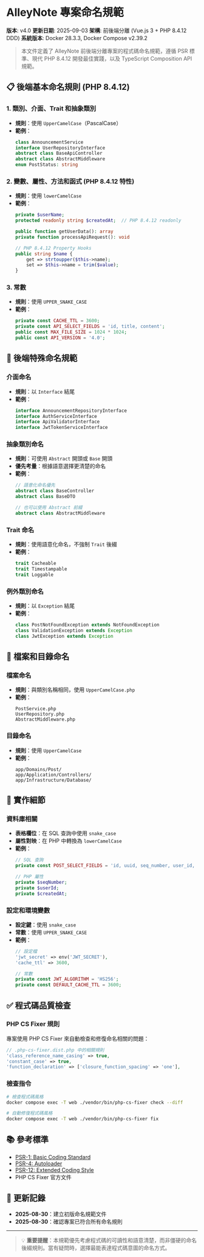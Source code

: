 # AlleyNote 專案命名規範

**版本**: v4.0
**更新日期**: 2025-09-03
**架構**: 前後端分離 (Vue.js 3 + PHP 8.4.12 DDD)
**系統版本**: Docker 28.3.3, Docker Compose v2.39.2

> 本文件定義了 AlleyNote 前後端分離專案的程式碼命名規範，遵循 PSR 標準、現代 PHP 8.4.12 開發最佳實踐，以及 TypeScript Composition API 規範。

## 📋 後端基本命名規則 (PHP 8.4.12)

### 1. 類別、介面、Trait 和抽象類別
- **規則**：使用 `UpperCamelCase`（PascalCase）
- **範例**：
  ```php
  class AnnouncementService
  interface UserRepositoryInterface
  abstract class BaseApiController
  abstract class AbstractMiddleware
  enum PostStatus: string
  ```

### 2. 變數、屬性、方法和函式 (PHP 8.4.12 特性)
- **規則**：使用 `lowerCamelCase`
- **範例**：
  ```php
  private $userName;
  protected readonly string $createdAt;  // PHP 8.4.12 readonly

  public function getUserData(): array
  private function processApiRequest(): void

  // PHP 8.4.12 Property Hooks
  public string $name {
      get => strtoupper($this->name);
      set => $this->name = trim($value);
  }
  ```

### 3. 常數
- **規則**：使用 `UPPER_SNAKE_CASE`
- **範例**：
  ```php
  private const CACHE_TTL = 3600;
  private const API_SELECT_FIELDS = 'id, title, content';
  public const MAX_FILE_SIZE = 1024 * 1024;
  public const API_VERSION = '4.0';
  ```

## 🎯 後端特殊命名規範

### 介面命名
- **規則**：以 `Interface` 結尾
- **範例**：
  ```php
  interface AnnouncementRepositoryInterface
  interface AuthServiceInterface
  interface ApiValidatorInterface
  interface JwtTokenServiceInterface
  ```

### 抽象類別命名
- **規則**：可使用 `Abstract` 開頭或 `Base` 開頭
- **優先考量**：根據語意選擇更清楚的命名
- **範例**：
  ```php
  // 語意化命名優先
  abstract class BaseController
  abstract class BaseDTO

  // 也可以使用 Abstract 前綴
  abstract class AbstractMiddleware
  ```

### Trait 命名
- **規則**：使用語意化命名，不強制 `Trait` 後綴
- **範例**：
  ```php
  trait Cacheable
  trait Timestampable
  trait Loggable
  ```

### 例外類別命名
- **規則**：以 `Exception` 結尾
- **範例**：
  ```php
  class PostNotFoundException extends NotFoundException
  class ValidationException extends Exception
  class JwtException extends Exception
  ```

## 📁 檔案和目錄命名

### 檔案命名
- **規則**：與類別名稱相同，使用 `UpperCamelCase.php`
- **範例**：
  ```
  PostService.php
  UserRepository.php
  AbstractMiddleware.php
  ```

### 目錄命名
- **規則**：使用 `UpperCamelCase`
- **範例**：
  ```
  app/Domains/Post/
  app/Application/Controllers/
  app/Infrastructure/Database/
  ```

## 🔧 實作細節

### 資料庫相關
- **表格欄位**：在 SQL 查詢中使用 `snake_case`
- **屬性對映**：在 PHP 中轉換為 `lowerCamelCase`
- **範例**：
  ```php
  // SQL 查詢
  private const POST_SELECT_FIELDS = 'id, uuid, seq_number, user_id, created_at';

  // PHP 屬性
  private $seqNumber;
  private $userId;
  private $createdAt;
  ```

### 設定和環境變數
- **設定鍵**：使用 `snake_case`
- **常數**：使用 `UPPER_SNAKE_CASE`
- **範例**：
  ```php
  // 設定檔
  'jwt_secret' => env('JWT_SECRET'),
  'cache_ttl' => 3600,

  // 常數
  private const JWT_ALGORITHM = 'HS256';
  private const DEFAULT_CACHE_TTL = 3600;
  ```

## ✅ 程式碼品質檢查

### PHP CS Fixer 規則
專案使用 PHP CS Fixer 來自動檢查和修復命名相關的問題：

```php
// .php-cs-fixer.dist.php 中的相關規則
'class_reference_name_casing' => true,
'constant_case' => true,
'function_declaration' => ['closure_function_spacing' => 'one'],
```

### 檢查指令
```bash
# 檢查程式碼風格
docker compose exec -T web ./vendor/bin/php-cs-fixer check --diff

# 自動修復程式碼風格
docker compose exec -T web ./vendor/bin/php-cs-fixer fix
```

## 📚 參考標準

- [PSR-1: Basic Coding Standard](https://www.php-fig.org/psr/psr-1/)
- [PSR-4: Autoloader](https://www.php-fig.org/psr/psr-4/)
- [PSR-12: Extended Coding Style](https://www.php-fig.org/psr/psr-12/)
- PHP CS Fixer 官方文件

## 🔄 更新記錄

- **2025-08-30**：建立初版命名規範文件
- **2025-08-30**：確認專案已符合所有命名規則

---

> 💡 **重要提醒**：本規範優先考慮程式碼的可讀性和語意清楚，而非僵硬的命名後綴規則。當有疑問時，選擇最能表達程式碼意圖的命名方式。
